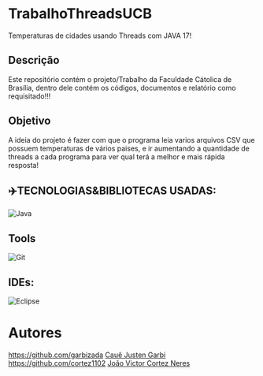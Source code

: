 
 




# TrabalhoThreadsUCB
Temperaturas de cidades usando Threads com JAVA 17!

## Descrição
Este repositório contém o projeto/Trabalho da Faculdade Cátolica de Brasília, dentro dele contém os códigos, documentos e relatório como requisitado!!!

## Objetivo
A ideia do projeto é fazer com que o programa leia varios arquivos CSV que possuem temperaturas de vários paises, e ir aumentando a quantidade de threads a cada programa para ver qual terá a melhor e mais rápida resposta!

## ✈️TECNOLOGIAS&BIBLIOTECAS USADAS:
  ![Java](https://img.shields.io/badge/-Java-007396?style=flat-square&logo=java)


## Tools
  ![Git](https://img.shields.io/badge/-Git-black?style=flat-square&logo=git)


 ## IDEs:
![Eclipse](https://img.shields.io/badge/-Eclipse-2C2255?style=flat-square&logo=eclipse&logoColor=white)







# Autores
https://github.com/garbizada
<a href=“https://github.com/garbizada“>Cauê Justen Garbi</a> <br>
https://github.com/cortez1102
<a href=“https://github.com/cortez1102“>João Victor Cortez Neres</a> 

